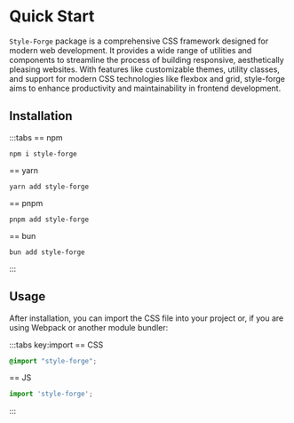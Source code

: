 # Quick Start

`Style-Forge` package is a comprehensive CSS framework designed for modern web development. It provides a wide range of utilities and components to streamline the process of building responsive, aesthetically pleasing websites. With features like customizable themes, utility classes, and support for modern CSS technologies like flexbox and grid, style-forge aims to enhance productivity and maintainability in frontend development.

## Installation

:::tabs
== npm
```shell
npm i style-forge
```
== yarn
```shell
yarn add style-forge
```
== pnpm
```shell
pnpm add style-forge
```
== bun
```shell
bun add style-forge
```
:::

## Usage

After installation, you can import the CSS file into your project or, if you are using Webpack or another module bundler:

:::tabs key:import
== CSS
```css
@import "style-forge";
```
== JS
```js
import 'style-forge';
```
:::

